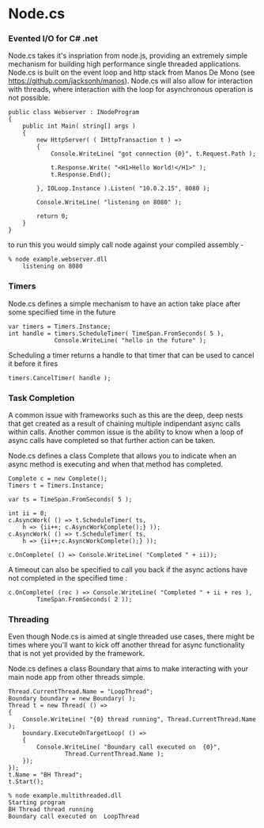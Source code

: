 Node.cs
=======

### Evented I/O for C# .net ###

Node.cs takes it's inspriation from node.js, providing an extremely simple mechanism for building high performance single threaded applications. Node.cs is built on the event loop and http stack from Manos De Mono (see https://github.com/jacksonh/manos). Node.cs will also allow for interaction with threads, where interaction with the loop for asynchronous operation is not possible. 

    public class Webserver : INodeProgram
    {
        public int Main( string[] args )
        {
            new HttpServer( ( IHttpTransaction t ) =>
            {
                Console.WriteLine( "got connection {0}", t.Request.Path );

                t.Response.Write( "<H1>Hello World!</H1>" );
                t.Response.End();

            }, IOLoop.Instance ).Listen( "10.0.2.15", 8080 );

            Console.WriteLine( "listening on 8080" );

            return 0;
        }
    }

to run this you would simply call node against your compiled assembly - 

	% node example.webserver.dll
        listening on 8080

### Timers ###

Node.cs defines a simple mechanism to have an action take place after some
specified time in the future

	var timers = Timers.Instance;
	int handle = timers.ScheduleTimer( TimeSpan.FromSeconds( 5 ),
   			     Console.WriteLine( "hello in the future" );
                      
Scheduling a timer returns a handle to that timer that can be used to cancel it
before it fires

	timers.CancelTimer( handle );

### Task Completion ###

A common issue with frameworks such as this are the deep, deep nests that get
created as a result of chaining multiple indipendant async calls within calls.
Another common issue is the ability to know when a loop of async calls have completed so that further action can be taken. 

Node.cs defines a class Complete that allows you to indicate when an async
method is executing and when that method has completed.

	Complete c = new Complete();
	Timers t = Timers.Instance;
  
	var ts = TimeSpan.FromSeconds( 5 );

	int ii = 0;
	c.AsyncWork( () => t.ScheduleTimer( ts, 
		h => {ii++; c.AsyncWorkComplete();} ));
	c.AsyncWork( () => t.ScheduleTimer( ts, 
		h => {ii++;c.AsyncWorkComplete();} ));

	c.OnComplete( () => Console.WriteLine( "Completed " + ii));

A timeout can also be specified to call you back if the async actions have not 
completed in the specified time :

	c.OnComplete( (rec ) => Console.WriteLine( "Completed " + ii + res ),
			TimeSpan.FromSeconds( 2 ));

### Threading ###

Even though Node.cs is aimed at single threaded use cases, there might be times
where you'll want to kick off another thread for async functionality that is 
not yet provided by the framework.

Node.cs defines a class Boundary that aims to make interacting with your main
node app from other threads simple.

	Thread.CurrentThread.Name = "LoopThread";
	Boundary boundary = new Boundary( );
	Thread t = new Thread( () => 
	{
		Console.WriteLine( "{0} thread running", Thread.CurrentThread.Name );
		boundary.ExecuteOnTargetLoop( () => 
		{
			Console.WriteLine( "Boundary call executed on  {0}", 
					Thread.CurrentThread.Name );
		});
	});
	t.Name = "BH Thread";
	t.Start();

	% node example.multithreaded.dll
	Starting program
	BH Thread thread running
	Boundary call executed on  LoopThread

